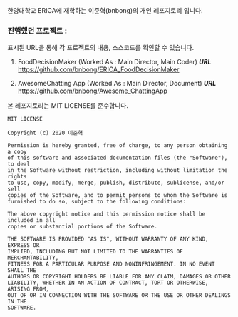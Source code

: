 한양대학교 ERICA에 재학하는 이준혁(bnbong)의 개인 레포지토리 입니다.


### 진행했던 프로젝트 :

표시된 URL을 통해 각 프로젝트의 내용, 소스코드를 확인할 수 있습니다.

  1. FoodDecisionMaker (Worked As : Main Director, Main Coder)
  ***URL***  https://github.com/bnbong/ERICA_FoodDecisionMaker
  
  2. AwesomeChatting App (Worked As : Main Director, Document)
  ***URL*** https://github.com/bnbong/Awesome_ChattingApp
  
본 레포지토리는 MIT LICENSE를 준수합니다.

```
MIT LICENSE

Copyright (c) 2020 이준혁

Permission is hereby granted, free of charge, to any person obtaining a copy
of this software and associated documentation files (the "Software"), to deal
in the Software without restriction, including without limitation the rights
to use, copy, modify, merge, publish, distribute, sublicense, and/or sell
copies of the Software, and to permit persons to whom the Software is
furnished to do so, subject to the following conditions:

The above copyright notice and this permission notice shall be included in all
copies or substantial portions of the Software.

THE SOFTWARE IS PROVIDED "AS IS", WITHOUT WARRANTY OF ANY KIND, EXPRESS OR
IMPLIED, INCLUDING BUT NOT LIMITED TO THE WARRANTIES OF MERCHANTABILITY,
FITNESS FOR A PARTICULAR PURPOSE AND NONINFRINGEMENT. IN NO EVENT SHALL THE
AUTHORS OR COPYRIGHT HOLDERS BE LIABLE FOR ANY CLAIM, DAMAGES OR OTHER
LIABILITY, WHETHER IN AN ACTION OF CONTRACT, TORT OR OTHERWISE, ARISING FROM,
OUT OF OR IN CONNECTION WITH THE SOFTWARE OR THE USE OR OTHER DEALINGS IN THE
SOFTWARE.
```
